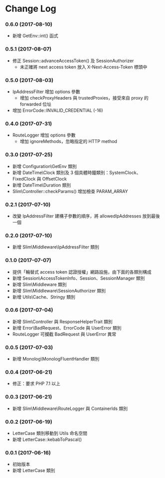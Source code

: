 Change Log
==========

### 0.6.0 (2017-08-10)

- 新增 GetEnv::int() 函式

### 0.5.1 (2017-08-07)

- 修正 Session::advanceAccessToken() 及 SessionAuthorizer
    - 未正確將 next access token 放入 X-Next-Access-Token 標頭中

### 0.5.0 (2017-08-03)

- IpAddressFilter 增加 options 參數
    - 增加 checkProxyHeaders 與 trustedProxies，接受來自 proxy 的 forwarded 位址
- 增加 ErrorCode::INVALID_CREDENTIAL (-16)    

### 0.4.0 (2017-07-31)

- RouteLogger 增加 options 參數
    - 增加 ignoreMethods，忽略指定的 HTTP method

### 0.3.0 (2017-07-25)

- 新增 Configuration\GetEnv 類別
- 新增 DateTime\Clock 類別及 3 個具體時鐘類別：SystemClock、FixedClock 與 OffsetClock
- 新增 DateTime\Duration 類別
- Slim\Controller::checkParams() 增加檢查 PARAM_ARRAY

### 0.2.1 (2017-07-10)

- 改變 IpAddressFilter 建構子參數的順序，將 allowedIpAddresses 放到最後一個

### 0.2.0 (2017-07-10)

- 新增 Slim\Middleware\IpAddressFilter 類別

### 0.1.0 (2017-07-07)

- 提供「輪替式 access token 認證授權」網路設施，由下面的各類別構成
- 新增 Session\AccessTokenInfo、Session、SessionManager 類別
- 新增 Slim\Middleware 類別
- 新增 Slim\Middleware\SessionAuthorizer 類別
- 新增 Utils\Cache、Stringy 類別

### 0.0.6 (2017-07-04)

- 新增 Slim\Controller 與 ResponseHelperTrait 類別
- 新增 Error\BadRequest、ErrorCode 與 UserError 類別
- RouteLogger 可攔截 BadRequest 與 UserError 異常

### 0.0.5 (2017-07-03)

- 新增 Monolog\MonologFluentHandler 類別

### 0.0.4 (2017-06-21)

- 修正：要求 PHP 7.1 以上

### 0.0.3 (2017-06-21)

- 新增 Slim\Middleware\RouteLogger 與 ContainerIds 類別

### 0.0.2 (2017-06-19)

- LetterCase 類別移動到 Utils 命名空間
- 新增 LetterCase::kebabToPascal()

### 0.0.1 (2017-06-16)

- 初始版本
- 新增 LetterCase 類別
